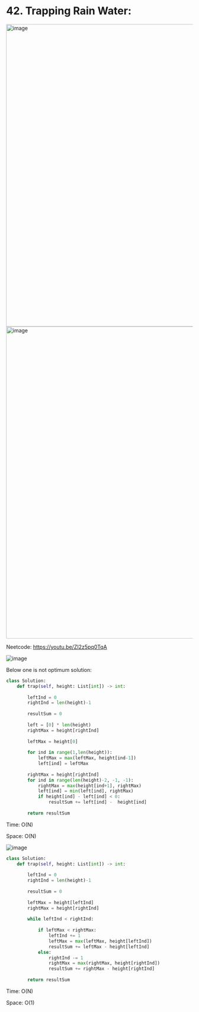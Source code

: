 # 42. Trapping Rain Water:

<img width="815" alt="image" src="https://user-images.githubusercontent.com/35987583/170199212-5efc237d-00f9-4ffd-a864-ee4fc2f5dc86.png">
<img width="841" alt="image" src="https://user-images.githubusercontent.com/35987583/170199257-72969e66-6d2a-480e-9f85-977349a4bcf8.png">


Neetcode: https://youtu.be/ZI2z5pq0TqA

![image](https://user-images.githubusercontent.com/35987583/170209792-53e18695-dfa6-494f-b8a9-8ad06f021c42.png)

Below one is not optimum solution:
```python
class Solution:
    def trap(self, height: List[int]) -> int:
        
        leftInd = 0
        rightInd = len(height)-1
        
        resultSum = 0
        
        left = [0] * len(height)
        rightMax = height[rightInd]
        
        leftMax = height[0]
        
        for ind in range(1,len(height)):
            leftMax = max(leftMax, height[ind-1])
            left[ind] = leftMax
            
        rightMax = height[rightInd]
        for ind in range(len(height)-2, -1, -1):
            rightMax = max(height[ind+1], rightMax)
            left[ind] = min(left[ind], rightMax)
            if height[ind] - left[ind] < 0:
                resultSum += left[ind] -  height[ind]
                
        return resultSum
```

Time: O(N)

Space: O(N)



![image](https://user-images.githubusercontent.com/35987583/170209696-e0f05510-b75e-4f66-b613-b5331382c921.png)

```python
class Solution:
    def trap(self, height: List[int]) -> int:
        
        leftInd = 0
        rightInd = len(height)-1
        
        resultSum = 0
        
        leftMax = height[leftInd]
        rightMax = height[rightInd]
        
        while leftInd < rightInd:
            
            if leftMax < rightMax:
                leftInd += 1
                leftMax = max(leftMax, height[leftInd])
                resultSum += leftMax - height[leftInd]
            else:
                rightInd -= 1
                rightMax = max(rightMax, height[rightInd])
                resultSum += rightMax - height[rightInd]
                
        return resultSum
```

Time: O(N)

Space: O(1)
